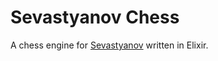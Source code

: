 # Sevastyanov Chess

A chess engine for [Sevastyanov](http://github.com/gordonguthrie/sevastyanov.git) written in Elixir.
